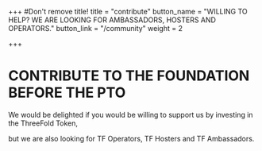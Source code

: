 +++
#Don't remove title!
title = "contribute"
button_name = "WILLING TO HELP? WE ARE LOOKING FOR AMBASSADORS, HOSTERS AND OPERATORS."
button_link = "/community"
weight = 2

+++
# CONTRIBUTE TO THE FOUNDATION BEFORE THE PTO

We would be delighted if you would be willing to support us by investing in the ThreeFold Token,

but we are also looking for TF Operators, TF Hosters and TF Ambassadors.
